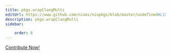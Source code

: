 ```yaml
---
title: pkgs.wrapClangMulti
editUrl: https://www.github.com/nixos/nixpkgs/blob/master/undefined#L15883C20
description: pkgs.wrapClangMulti
sidebar:

    order: 8
---
```


<a href="https://www.github.com/nixos/nixpkgs/blob/master/undefined#L15883C20">Contribute Now!</a>



